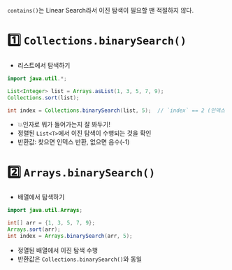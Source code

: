 `contains()`는 Linear Search라서 이진 탐색이 필요할 땐 적절하지 않다.
# 1️⃣ `Collections.binarySearch()`
- 리스트에서 탐색하기
```java
import java.util.*;

List<Integer> list = Arrays.asList(1, 3, 5, 7, 9);
Collections.sort(list);

int index = Collections.binarySearch(list, 5);  // `index` == 2 (인덱스 위치 반환)
```
- 💥인자로 뭐가 들어가는지 잘 봐두기!
- 정렬된 `List<T>`에서 이진 탐색이 수행되는 것을 확인
- 반환값: 찾으면 인덱스 반환, 없으면 음수(-1)
# 2️⃣ `Arrays.binarySearch()`
- 배열에서 탐색하기
```java
import java.util.Arrays;

int[] arr = {1, 3, 5, 7, 9};
Arrays.sort(arr);
int index = Arrays.binarySearch(arr, 5);
```
- 정열된 배열에서 이진 탐색 수행
- 반환값은 `Collections.binarySearch()`와 동일

